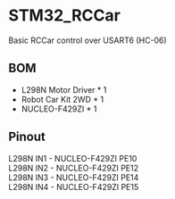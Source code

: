 # STM32_RCCar
Basic RCCar control over USART6 (HC-06)

## BOM
- L298N Motor Driver * 1
- Robot Car Kit 2WD * 1
- NUCLEO-F429ZI * 1

## Pinout
L298N IN1 - NUCLEO-F429ZI PE10</br>
L298N IN2 - NUCLEO-F429ZI PE12</br>
L298N IN3 - NUCLEO-F429ZI PE14</br>
L298N IN4 - NUCLEO-F429ZI PE15</br>
